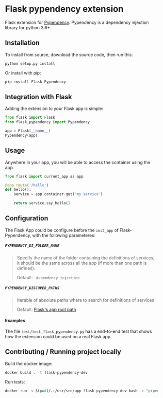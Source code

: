 # Flask pypendency extension
Flask extension for [Pypendency](https://github.com/Feverup/pypendency). 
Pypendency is a dependency injection library for python 3.6+.

## Installation
To install from source, download the source code, then run this:

```bash
python setup.py install
```

Or install with pip:
    
```bash
pip install Flask-Pypendency
```

## Integration with Flask
Adding the extension to your Flask app is simple:

```python
from flask import Flask
from flask_pypendency import Pypendency

app = Flask(__name__)
Pypendency(app)
```

## Usage

Anywhere in your app, you will be able to access the container using the app

```python
from flask import current_app as app

@app.route('/hello')
def hello():
    service = app.container.get('my.service')
    
    return service.say_hello()
```

## Configuration

The Flask App could be configure before the `init_app` of Flask-Pypendency, with the following parameteres:

##### `PYPENDENCY_DI_FOLDER_NAME`
> Specify the name of the folder containing the definitions of services, it should be the same across all
> the app (if more than one path is defined).
>
> Default: `_dependency_injection`

##### `PYPENDENCY_DISCOVER_PATHS`
> Iterable of absolute paths where to search for definitions of services
>
> Default: [Flask's app root path](https://flask.palletsprojects.com/en/1.1.x/api/#flask.Flask.root_path)

#### Examples
The file `test/test_flask_pypendency.py` has a end-to-end test that shows how the extension could
be used on a real Flask app.

## Contributing / Running project locally
Build the docker image:
```bash
docker build . -t flask-pypendency-dev
```

Run tests:
```bash
docker run -v $(pwd)/.:/usr/src/app flask-pypendency-dev bash -c "pipenv run make run-tests"
```

